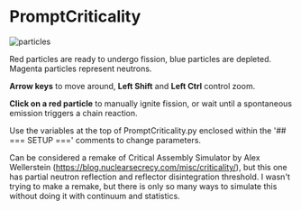 # PromptCriticality

![particles](https://github.com/user-attachments/assets/5646b1a9-55f5-4a41-a5de-3905f21a7d9e)

Red particles are ready to undergo fission, blue particles are depleted. Magenta particles represent neutrons.

**Arrow keys** to move around, **Left Shift** and **Left Ctrl** control zoom.

**Click on a red particle** to manually ignite fission, or wait until a spontaneous emission triggers a chain reaction.

Use the variables at the top of PromptCriticality.py enclosed within the '## === SETUP ===' comments to change parameters.

Can be considered a remake of Critical Assembly Simulator by Alex Wellerstein (https://blog.nuclearsecrecy.com/misc/criticality/), but this one has partial neutron reflection and reflector disintegration threshold. I wasn't trying to make a remake, but there is only so many ways to simulate this without doing it with continuum and statistics.

